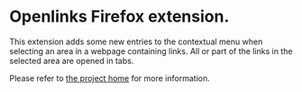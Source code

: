 # Openlinks Firefox extension. #

This extension adds some new entries to the contextual menu when selecting an area in a webpage containing links. 
All or part of the links in the selected area are opened in tabs.

Please refer to [the project home](http://aviblog.free.fr/openlinks.php) for more information.

